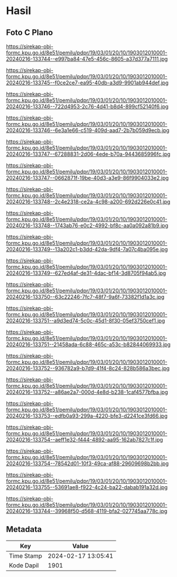 # Hasil

## Foto C Plano

https://sirekap-obj-formc.kpu.go.id/8e51/pemilu/pdpr/19/03/01/20/10/1903012010001-20240216-133744--e997ba84-47e5-456c-8605-a37d377a7111.jpg

https://sirekap-obj-formc.kpu.go.id/8e51/pemilu/pdpr/19/03/01/20/10/1903012010001-20240216-133745--f0ce2ce7-ea95-40db-a3d9-9901ab944def.jpg

https://sirekap-obj-formc.kpu.go.id/8e51/pemilu/pdpr/19/03/01/20/10/1903012010001-20240216-133746--722d4953-2c76-4d41-b8d4-899cf52140f6.jpg

https://sirekap-obj-formc.kpu.go.id/8e51/pemilu/pdpr/19/03/01/20/10/1903012010001-20240216-133746--6e3a1e66-c519-409d-aad7-2b7b059d9ecb.jpg

https://sirekap-obj-formc.kpu.go.id/8e51/pemilu/pdpr/19/03/01/20/10/1903012010001-20240216-133747--67288831-2d06-4ede-b70a-9443685996fc.jpg

https://sirekap-obj-formc.kpu.go.id/8e51/pemilu/pdpr/19/03/01/20/10/1903012010001-20240216-133747--0662871f-19be-40d3-a3e9-86f9904033e2.jpg

https://sirekap-obj-formc.kpu.go.id/8e51/pemilu/pdpr/19/03/01/20/10/1903012010001-20240216-133748--2c4e2318-ce2a-4c98-a200-692d226e0c41.jpg

https://sirekap-obj-formc.kpu.go.id/8e51/pemilu/pdpr/19/03/01/20/10/1903012010001-20240216-133748--1743ab76-e0c2-4992-bf8c-aa0a092a81b9.jpg

https://sirekap-obj-formc.kpu.go.id/8e51/pemilu/pdpr/19/03/01/20/10/1903012010001-20240216-133749--13a202c1-b3dd-42da-9df4-7a07c4ba095e.jpg

https://sirekap-obj-formc.kpu.go.id/8e51/pemilu/pdpr/19/03/01/20/10/1903012010001-20240216-133749--627ed4af-de31-4dac-bf14-3d8705f94ab5.jpg

https://sirekap-obj-formc.kpu.go.id/8e51/pemilu/pdpr/19/03/01/20/10/1903012010001-20240216-133750--63c22246-7fc7-48f7-9a6f-73382f1d1a3c.jpg

https://sirekap-obj-formc.kpu.go.id/8e51/pemilu/pdpr/19/03/01/20/10/1903012010001-20240216-133751--a9d3ed74-5c0c-45d1-8f30-05ef3750cef1.jpg

https://sirekap-obj-formc.kpu.go.id/8e51/pemilu/pdpr/19/03/01/20/10/1903012010001-20240216-133751--21458ada-6c88-465c-a53c-b82844069933.jpg

https://sirekap-obj-formc.kpu.go.id/8e51/pemilu/pdpr/19/03/01/20/10/1903012010001-20240216-133752--936782a9-b7d9-41f4-8c24-828b586a3bec.jpg

https://sirekap-obj-formc.kpu.go.id/8e51/pemilu/pdpr/19/03/01/20/10/1903012010001-20240216-133752--a86ae2a7-000d-4e8d-b238-1caf4577bfba.jpg

https://sirekap-obj-formc.kpu.go.id/8e51/pemilu/pdpr/19/03/01/20/10/1903012010001-20240216-133753--edfb0a93-299a-4220-bfe3-d2241ce3fd66.jpg

https://sirekap-obj-formc.kpu.go.id/8e51/pemilu/pdpr/19/03/01/20/10/1903012010001-20240216-133754--aeff1e32-f444-4892-aa95-162ab7827c1f.jpg

https://sirekap-obj-formc.kpu.go.id/8e51/pemilu/pdpr/19/03/01/20/10/1903012010001-20240216-133754--78542d01-10f3-49ca-af88-29609698b2bb.jpg

https://sirekap-obj-formc.kpu.go.id/8e51/pemilu/pdpr/19/03/01/20/10/1903012010001-20240216-133755--53691ae8-f922-4c24-ba22-dabab191a32d.jpg

https://sirekap-obj-formc.kpu.go.id/8e51/pemilu/pdpr/19/03/01/20/10/1903012010001-20240216-133744--39968f50-d568-4119-bfa2-027745aa778c.jpg


## Metadata

| Key        | Value               |
| ---------- | ------------------- |
| Time Stamp | 2024-02-17 13:05:41 |
| Kode Dapil | 1901                |



